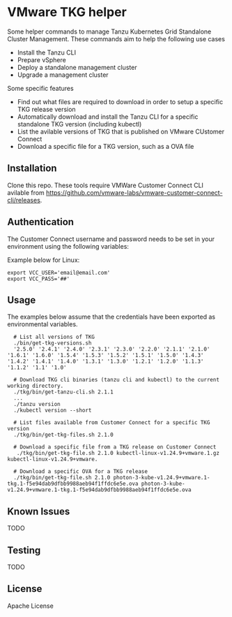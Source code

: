 # VMware TKG helper 

Some helper commands to manage Tanzu Kubernetes Grid Standalone Cluster Management.
These commands aim to help the following use cases

- Install the Tanzu CLI
- Prepare vSphere
- Deploy a standalone management cluster
- Upgrade a management cluster

Some specific features

- Find out what files are required to download in order to setup a specific TKG release version
- Automatically download and install the Tanzu CLI for a specific standalone TKG version (including kubectl) 
- List the avilable versions of TKG that is published on VMware CUstomer Connect
- Download a specific file for a TKG version, such as a OVA file

## Installation

Clone this repo. These tools require VMWare Customer Connect CLI avilable from https://github.com/vmware-labs/vmware-customer-connect-cli/releases.

## Authentication

The Customer Connect username and password needs to be set in your environment using the following variables:

Example below for Linux:

```
export VCC_USER='email@email.com'
export VCC_PASS='##'
```


## Usage
The examples below assume that the credentials have been exported as environmental variables.


```
  # List all versions of TKG
  ./bin/get-tkg-versions.sh
  '2.5.0' '2.4.1' '2.4.0' '2.3.1' '2.3.0' '2.2.0' '2.1.1' '2.1.0' '1.6.1' '1.6.0' '1.5.4' '1.5.3' '1.5.2' '1.5.1' '1.5.0' '1.4.3' '1.4.2' '1.4.1' '1.4.0' '1.3.1' '1.3.0' '1.2.1' '1.2.0' '1.1.3' '1.1.2' '1.1' '1.0'

  # Download TKG cli binaries (tanzu cli and kubectl) to the current working directory.
  ./tkg/bin/get-tanzu-cli.sh 2.1.1
  ...
  ./tanzu version
  ./kubectl version --short

  # List files available from Customer Connect for a specific TKG version
  ./tkg/bin/get-tkg-files.sh 2.1.0

  # Download a specific file from a TKG release on Customer Connect
   ./tkg/bin/get-tkg-file.sh 2.1.0 kubectl-linux-v1.24.9+vmware.1.gz kubectl-linux-v1.24.9+vmware.

  # Download a specific OVA for a TKG release
  ./tkg/bin/get-tkg-file.sh 2.1.0 photon-3-kube-v1.24.9+vmware.1-tkg.1-f5e94dab9dfbb9988aeb94f1ffdc6e5e.ova photon-3-kube-v1.24.9+vmware.1-tkg.1-f5e94dab9dfbb9988aeb94f1ffdc6e5e.ova

```

## Known Issues

TODO


## Testing

TODO

## License
Apache License 